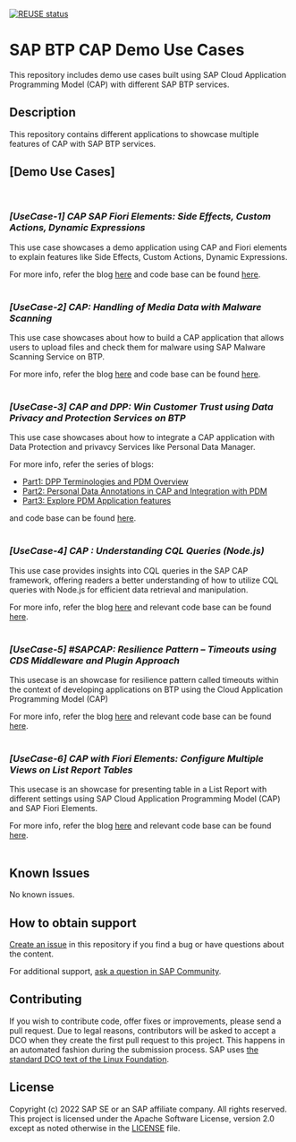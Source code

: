 [![REUSE status](https://api.reuse.software/badge/github.com/SAP-samples/btp-cap-demo-usecases)](https://api.reuse.software/info/github.com/SAP-samples/btp-cap-demo-usecases)

# SAP BTP CAP Demo Use Cases
This repository includes demo use cases built using SAP Cloud Application Programming Model (CAP) with different SAP BTP services.

## Description
This repository contains different applications to showcase multiple features of CAP with SAP BTP services.

## **[Demo Use Cases]**
<br />

### _**[UseCase-1] CAP SAP Fiori Elements: Side Effects, Custom Actions, Dynamic Expressions**_
This use case showcases a demo application using CAP and Fiori elements to explain features like Side Effects, Custom Actions, Dynamic Expressions.

For more info, refer the blog [here](https://blogs.sap.com/2022/12/23/cap-with-fiori-elements-side-effects-custom-actions-dynamic-expressions/) and code base can be found [here](./cap-fe-se-ca-de/).
<br />
<br />

### _**[UseCase-2] CAP: Handling of Media Data with Malware Scanning**_
This use case showcases about how to build a CAP application that allows users to upload files and check them for malware using SAP Malware Scanning Service on BTP.

For more info, refer the blog [here](https://blogs.sap.com/2023/01/14/cap-handling-of-media-data-with-malware-scanning/) and code base can be found [here](./cap-media-malware/).
<br />
<br />

### _**[UseCase-3] CAP and DPP: Win Customer Trust using Data Privacy and Protection Services on BTP**_
This use case showcases about how to integrate a CAP application with Data Protection and privavcy Services like Personal Data Manager.

For more info, refer the series of blogs:
- [Part1: DPP Terminologies and PDM Overview](https://blogs.sap.com/2023/03/18/sapcap-win-customer-trust-using-data-privacy-and-protection-services-on-btp-part-1/) 
- [Part2: Personal Data Annotations in CAP and Integration with PDM](https://blogs.sap.com/2023/03/18/sapcap-win-customer-trust-using-data-privacy-and-protection-services-on-btp-part-2/)
- [Part3: Explore PDM Application features](https://blogs.sap.com/2023/03/18/sapcap-win-customer-trust-using-data-privacy-and-protection-services-on-btp-part-3/)

and code base can be found [here](./cap-dpp-example/).
<br />
<br />

### _**[UseCase-4] CAP : Understanding CQL Queries (Node.js)**_
This use case provides insights into CQL queries in the SAP CAP framework, offering readers a better understanding of how to utilize CQL queries with Node.js for efficient data retrieval and manipulation.

For more info, refer the blog [here](https://blogs.sap.com/2023/05/15/sapcap-understanding-cql-queries-node.js/) and relevant code base can be found [here](./cap-cql-examples/).
<br />
<br />

### _**[UseCase-5] #SAPCAP: Resilience Pattern – Timeouts using CDS Middleware and Plugin Approach**_
This usecase is an showcase for resilience pattern called timeouts within the context of developing applications on BTP using the Cloud Application Programming Model (CAP)

For more info, refer the blog [here](https://blogs.sap.com/2023/11/09/sapcap-resilience-pattern-timeouts-using-cds-middleware-and-plugin-approach/) and relevant code base can be found [here](./cap_resilient_timeout/).
<br />
<br />

### _**[UseCase-6] CAP with Fiori Elements: Configure Multiple Views on List Report Tables**_
This usecase is an showcase for presenting table in a List Report with different settings using SAP Cloud Application Programming Model (CAP) and SAP Fiori Elements.

For more info, refer the blog [here](https://blogs.sap.com/2023/12/25/cap-with-fiori-elements-configure-multiple-views-on-list-report-tables/) and relevant code base can be found [here](./cap-fe-lr-table-views/).
<br />
<br />

## Known Issues
No known issues.

## How to obtain support
[Create an issue](https://github.com/SAP-samples/btp-cap-demo-usecases/issues) in this repository if you find a bug or have questions about the content.

For additional support, [ask a question in SAP Community](https://answers.sap.com/questions/ask.html).

## Contributing
If you wish to contribute code, offer fixes or improvements, please send a pull request. Due to legal reasons, contributors will be asked to accept a DCO when they create the first pull request to this project. This happens in an automated fashion during the submission process. SAP uses [the standard DCO text of the Linux Foundation](https://developercertificate.org/).

## License
Copyright (c) 2022 SAP SE or an SAP affiliate company. All rights reserved. This project is licensed under the Apache Software License, version 2.0 except as noted otherwise in the [LICENSE](https://github.com/SAP-samples/btp-cap-demo-usecases/blob/main/LICENSE) file.

